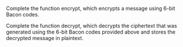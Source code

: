 Complete the function encrypt, which encrypts a message using 6-bit Bacon codes.

Complete the function decrypt, which decrypts the ciphertext that was generated using the 6-bit Bacon codes provided above and stores the decrypted message in plaintext.

